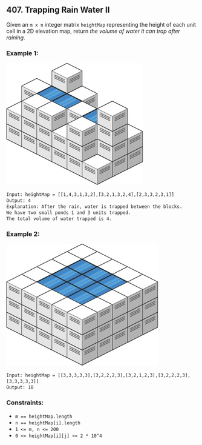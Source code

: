 ## 407. Trapping Rain Water II

Given an ```m x n``` integer matrix ```heightMap``` representing the height of each unit cell in a 2D elevation map, return *the volume of water it can trap after raining*.

### Example 1:

![Example 1](images/example1.jpg)

```
Input: heightMap = [[1,4,3,1,3,2],[3,2,1,3,2,4],[2,3,3,2,3,1]]
Output: 4
Explanation: After the rain, water is trapped between the blocks.
We have two small ponds 1 and 3 units trapped.
The total volume of water trapped is 4.
```
### Example 2:

![Example 2](images/example2.jpg)

```
Input: heightMap = [[3,3,3,3,3],[3,2,2,2,3],[3,2,1,2,3],[3,2,2,2,3],[3,3,3,3,3]]
Output: 10
```

### Constraints:

* ```m == heightMap.length```
* ```n == heightMap[i].length```
* ```1 <= m, n <= 200```
* ```0 <= heightMap[i][j] <= 2 * 10^4```